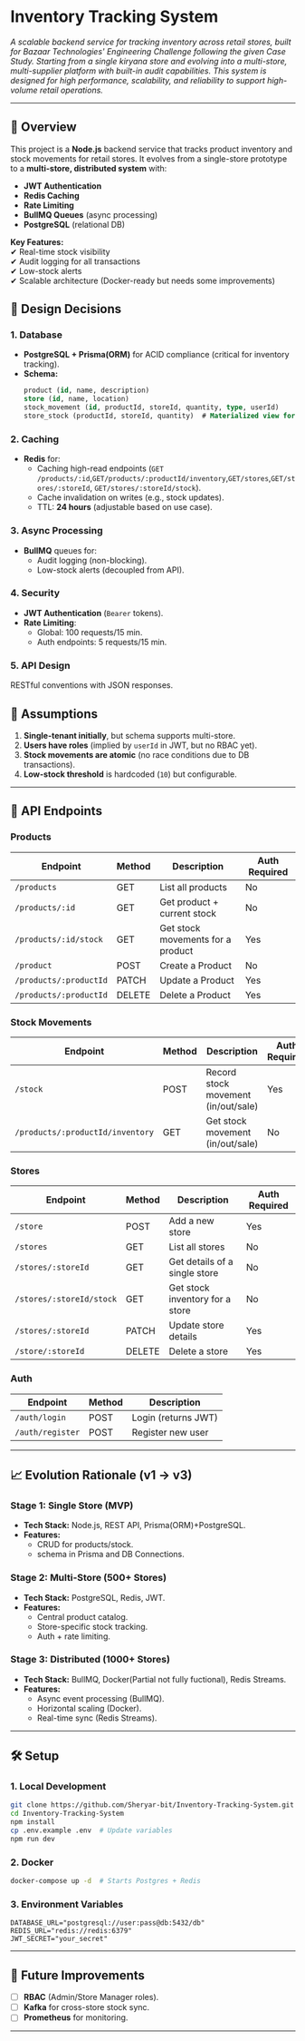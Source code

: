 # **Inventory Tracking System**  
*A scalable backend service for tracking inventory across retail stores, built for Bazaar Technologies' Engineering Challenge following the given Case Study. Starting from a single kiryana store and evolving into a multi-store, multi-supplier platform with built-in audit capabilities. This system is designed for high performance, scalability, and reliability to support high-volume retail operations.*  

---

## **📌 Overview**  
This project is a **Node.js** backend service that tracks product inventory and stock movements for retail stores. It evolves from a single-store prototype to a **multi-store, distributed system** with:  
- **JWT Authentication**  
- **Redis Caching**  
- **Rate Limiting**  
- **BullMQ Queues** (async processing)  
- **PostgreSQL** (relational DB)  

**Key Features:**  
✔ Real-time stock visibility  
✔ Audit logging for all transactions  
✔ Low-stock alerts  
✔ Scalable architecture (Docker-ready but needs some improvements)  



## **🚀 Design Decisions**  

### **1. Database**  
- **PostgreSQL + Prisma(ORM)** for ACID compliance (critical for inventory tracking).  
- **Schema:**  
  ```sql
  product (id, name, description)  
  store (id, name, location)  
  stock_movement (id, productId, storeId, quantity, type, userId)  
  store_stock (productId, storeId, quantity)  # Materialized view for performance
  ```

### **2. Caching**  
- **Redis** for:  
  - Caching high-read endpoints (`GET /products/:id`,`GET/products/:productId/inventory`,`GET/stores`,`GET/stores/:storeId`, `GET/stores/:storeId/stock`).  
  - Cache invalidation on writes (e.g., stock updates).  
  - TTL: **24 hours** (adjustable based on use case).  

### **3. Async Processing**  
- **BullMQ** queues for:  
  - Audit logging (non-blocking).  
  - Low-stock alerts (decoupled from API).  

### **4. Security**  
- **JWT Authentication** (`Bearer` tokens).  
- **Rate Limiting**:  
  - Global: 100 requests/15 min.  
  - Auth endpoints: 5 requests/15 min.  

### **5. API Design**  
RESTful conventions with JSON responses.  


## **📝 Assumptions**  
1. **Single-tenant initially**, but schema supports multi-store.  
2. **Users have roles** (implied by `userId` in JWT, but no RBAC yet).  
3. **Stock movements are atomic** (no race conditions due to DB transactions).  
4. **Low-stock threshold** is hardcoded (`10`) but configurable.  

---

## **🔗 API Endpoints**  

### **Products**  
| Endpoint                | Method | Description                          | Auth Required |  
|-------------------------|--------|--------------------------------------|---------------|  
| `/products`             | GET    | List all products                    | No            |  
| `/products/:id`         | GET    | Get product + current stock          | No            |  
| `/products/:id/stock`   | GET    | Get stock movements for a product    | Yes           |  
| `/product`              | POST   | Create a Product                     | No            |
| `/products/:productId`  | PATCH  | Update a Product                     | Yes           |
| `/products/:productId`  | DELETE | Delete a Product                     | Yes           |


### **Stock Movements**  
| Endpoint                        | Method | Description                          | Auth Required |  
|------------------------         |--------|--------------------------------------|---------------|  
| `/stock`                        | POST   | Record stock movement (in/out/sale)  | Yes           |  
| `/products/:productId/inventory`| GET    | Get stock movement (in/out/sale)     | No            |  


### **Stores**  
| Endpoint                     | Method | Description                          | Auth Required |  
|------------------------------|--------|--------------------------------------|---------------|  
| `/store`                     | POST   | Add a new store                      | Yes           |  
| `/stores`                    | GET    | List all stores                      | No            |  
| `/stores/:storeId`           | GET    | Get details of a single store        | No            |  
| `/stores/:storeId/stock`     | GET    | Get stock inventory for a store      | No            |  
| `/stores/:storeId`           | PATCH  | Update store details                 | Yes           |  
| `/store/:storeId`            | DELETE | Delete a store                       | Yes           |  

### **Auth**  
| Endpoint                | Method | Description                          |  
|-------------------------|--------|--------------------------------------|  
| `/auth/login`           | POST   | Login (returns JWT)                  |  
| `/auth/register`        | POST   | Register new user                    |  

---

## **📈 Evolution Rationale (v1 → v3)**  

### **Stage 1: Single Store (MVP)**  
- **Tech Stack:** Node.js, REST API, Prisma(ORM)+PostgreSQL.  
- **Features:**  
  - CRUD for products/stock.  
  - schema in Prisma and DB Connections.  

### **Stage 2: Multi-Store (500+ Stores)**  
- **Tech Stack:** PostgreSQL, Redis, JWT.  
- **Features:**  
  - Central product catalog.  
  - Store-specific stock tracking.  
  - Auth + rate limiting.  

### **Stage 3: Distributed (1000+ Stores)**  
- **Tech Stack:** BullMQ, Docker(Partial not fully fuctional), Redis Streams.  
- **Features:**  
  - Async event processing (BullMQ).  
  - Horizontal scaling (Docker).  
  - Real-time sync (Redis Streams).  

---
## **🛠 Setup**  

### **1. Local Development**  
```bash
git clone https://github.com/Sheryar-bit/Inventory-Tracking-System.git
cd Inventory-Tracking-System
npm install
cp .env.example .env  # Update variables
npm run dev
```

### **2. Docker**  
```bash
docker-compose up -d  # Starts Postgres + Redis
```

### **3. Environment Variables**  
```env
DATABASE_URL="postgresql://user:pass@db:5432/db"
REDIS_URL="redis://redis:6379"
JWT_SECRET="your_secret"
```

---

## **🔮 Future Improvements**  
- [ ] **RBAC** (Admin/Store Manager roles).  
- [ ] **Kafka** for cross-store stock sync.  
- [ ] **Prometheus** for monitoring.  

---